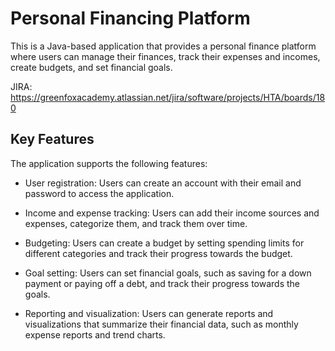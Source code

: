 # Personal Financing Platform 

This is a Java-based application that provides a personal finance platform where users can manage their finances, track their expenses and incomes, create budgets, and set financial goals.

JIRA: https://greenfoxacademy.atlassian.net/jira/software/projects/HTA/boards/180

## Key Features
The application supports the following features:

- User registration: Users can create an account with their email and password to access the application.

- Income and expense tracking: Users can add their income sources and expenses, categorize them, and track them over time.

- Budgeting: Users can create a budget by setting spending limits for different categories and track their progress towards the budget.

- Goal setting: Users can set financial goals, such as saving for a down payment or paying off a debt, and track their progress towards the goals.

- Reporting and visualization: Users can generate reports and visualizations that summarize their financial data, such as monthly expense reports and trend charts.